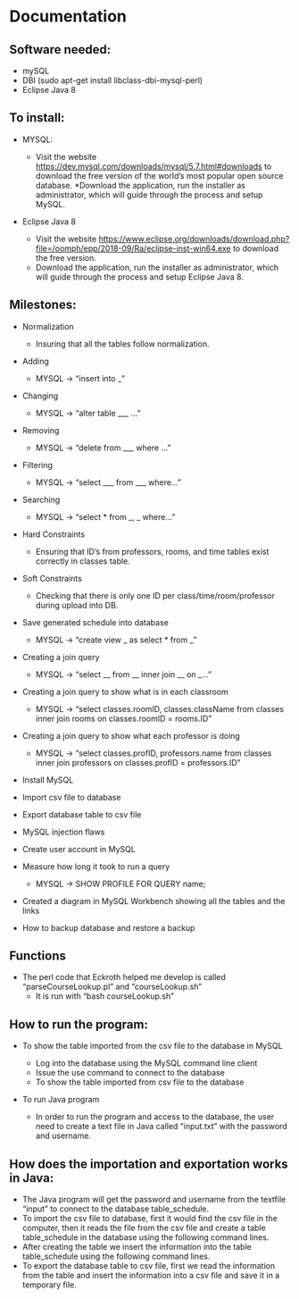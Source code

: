 # Documentation

## Software needed:

* mySQL 
* DBI (sudo apt-get install libclass-dbi-mysql-perl)
* Eclipse Java 8

## To install:
* MYSQL:
  * Visit the website https://dev.mysql.com/downloads/mysql/5.7.html#downloads to download the free version of the world’s most popular open source database.
 *Download the application, run the installer as administrator, which will guide through the process and setup MySQL.
 
* Eclipse Java 8
  * Visit the website https://www.eclipse.org/downloads/download.php?file=/oomph/epp/2018-09/Ra/eclipse-inst-win64.exe to download the free version.
  * Download the application, run the installer as administrator, which will guide through the process and setup Eclipse Java 8.

## Milestones:
* Normalization
  * Insuring that all the tables follow normalization.

* Adding
  * MYSQL -> “insert into _”
  
* Changing
  * MYSQL -> “alter table ___ …”

* Removing
  * MYSQL -> “delete from ___ where …”

* Filtering
  * MYSQL -> “select ___ from ___ where…”

* Searching
  * MYSQL -> “select * from _, _ where…”

* Hard Constraints
  * Ensuring that ID’s from professors, rooms, and time tables exist correctly in classes table.

* Soft Constraints
  * Checking that there is only one ID per class/time/room/professor during upload into DB.

* Save generated schedule into database
  * MYSQL -> “create view _ as select * from _”

* Creating a join query
  * MYSQL -> “select __ from __ inner join __ on _...”

* Creating a join query to show what is in each classroom
  * MYSQL -> “select classes.roomID, classes.className from classes inner join rooms on classes.roomID = rooms.ID”

* Creating a join query to show what each professor is doing
  * MYSQL -> “select classes.profID, professors.name from classes inner join professors on classes.profID = professors.ID”
  
* Install MySQL

* Import csv file to database

* Export database table to csv file

* MySQL injection flaws

* Create user account in MySQL

* Measure how long it took to run a query
  * MYSQL -> SHOW PROFILE FOR QUERY name;

* Created a diagram in MySQL Workbench showing all the tables and the links

* How to backup database and restore a backup

## Functions
* The perl code that Eckroth helped me develop is called “parseCourseLookup.pl” and “courseLookup.sh”
  * It is run with “bash courseLookup.sh”
  
## How to run the program: 
* To show the table imported from the csv file to the database in MySQL
  * Log into the database using the MySQL command line client
  * Issue the use command to connect to the database 
  * To show the table imported from csv file to the database 

* To run Java program
  * In order to run the program and access to the database, the user need to create a text file in Java called “input.txt” with the password and username.

## How does the importation and exportation works in Java:

* The Java program will get the password and username from the textfile “input” to connect to the database table_schedule.
* To import the csv file to database, first it would find the csv file in the computer, then it reads the file from the csv file and create a table table_schedule in the database using the following command lines.
* After creating the table we insert the information into the table table_schedule using the following command lines.
* To export the database table to csv file, first we read the information from the table and insert the information into a csv file and save it in a temporary file.
